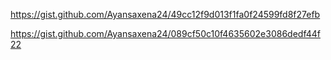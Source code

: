 <!-- Gist Article -->
https://gist.github.com/Ayansaxena24/49cc12f9d013f1fa0f24599fd8f27efb
<!-- Gist Code -->
https://gist.github.com/Ayansaxena24/089cf50c10f4635602e3086dedf44f22